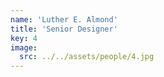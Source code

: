 ```yaml
---
name: 'Luther E. Almond'
title: 'Senior Designer'
key: 4
image:
  src: ../../assets/people/4.jpg
---
```


